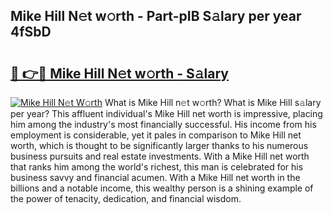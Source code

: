 ## Mike Hill N𝚎t w𝚘rth - Part-pIB S𝚊lary per year 4fSbD

# <h2><a href="http://gc4ekpv.nevu.top/?p=Mike+Hill">🔗 👉🔴 Mike Hill N𝚎t w𝚘rth - S𝚊lary</a></h2>

[![Mike Hill N𝚎t W𝚘rth](https://i.imgur.com/Oavwk0R.jpeg)](http://gc4ekpv.nevu.top/?p=Mike+Hill)
What is Mike Hill n𝚎t w𝚘rth? What is Mike Hill s𝚊lary per year?
This affluent individual's Mike Hill net worth is impressive, placing him among the industry's most financially successful. His income from his employment is considerable, yet it pales in comparison to Mike Hill net worth, which is thought to be significantly larger thanks to his numerous business pursuits and real estate investments. With a Mike Hill net worth that ranks him among the world's richest, this man is celebrated for his business savvy and financial acumen. With a Mike Hill net worth in the billions and a notable income, this wealthy person is a shining example of the power of tenacity, dedication, and financial wisdom.
